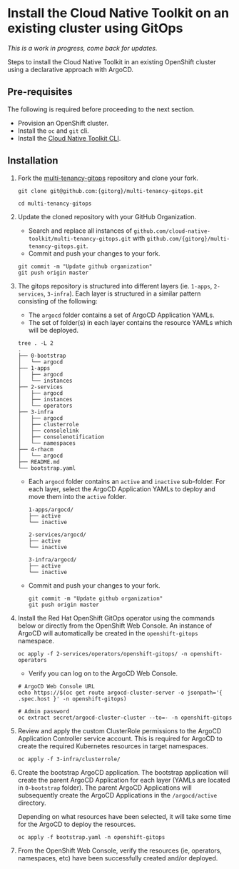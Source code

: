 # Install the Cloud Native Toolkit on an existing cluster using GitOps

<!--- cSpell:ignore gitorg YAMLs -->

_This is a work in progress, come back for updates._

Steps to install the Cloud Native Toolkit in an existing OpenShift cluster using a declarative approach with ArgoCD.

## Pre-requisites

The following is required before proceeding to the next section.

- Provision an OpenShift cluster.
- Install the `oc` and `git` cli.
- Install the [Cloud Native Toolkit CLI](../../../learning/dev-setup.md#install-the-cloud-native-toolkit-command-line-interface-cli).

## Installation

1. Fork the [multi-tenancy-gitops](https://github.com/cloud-native-toolkit/multi-tenancy-gitops) repository and clone your fork.

    ```shell
    git clone git@github.com:{gitorg}/multi-tenancy-gitops.git

    cd multi-tenancy-gitops
    ```

2. Update the cloned repository with your GitHub Organization.
    - Search and replace all instances of `github.com/cloud-native-toolkit/multi-tenancy-gitops.git` with `github.com/{gitorg}/multi-tenancy-gitops.git`.
    - Commit and push your changes to your fork.

    ```shell
    git commit -m "Update github organization"
    git push origin master
    ```

3. The gitops repository is structured into different layers (ie. `1-apps`, `2-services`, `3-infra`).  Each layer is structured in a similar pattern consisting of the following:
    - The `argocd` folder contains a set of ArgoCD Application YAMLs.
    - The set of folder(s) in each layer contains the resource YAMLs which will be deployed.

    ```shell
    tree . -L 2
    .
    ├── 0-bootstrap
    │   └── argocd
    ├── 1-apps
    │   ├── argocd
    │   └── instances
    ├── 2-services
    │   ├── argocd
    │   ├── instances
    │   └── operators
    ├── 3-infra
    │   ├── argocd
    │   ├── clusterrole
    │   ├── consolelink
    │   ├── consolenotification
    │   └── namespaces
    ├── 4-rhacm
    │   └── argocd
    ├── README.md
    └── bootstrap.yaml
    ```

    - Each `argocd` folder contains an `active` and `inactive` sub-folder.  For each layer, select the ArgoCD Application YAMLs to deploy and move them into the `active` folder.

        ```text
        1-apps/argocd/
        ├── active
        └── inactive

        2-services/argocd/
        ├── active
        └── inactive

        3-infra/argocd/
        ├── active
        └── inactive
        ```

    -  Commit and push your changes to your fork.

        ```shell
        git commit -m "Update github organization"
        git push origin master
        ```

4. Install the Red Hat OpenShift GitOps operator using the commands below or directly from the OpenShift Web Console.  An instance of ArgoCD will automatically be created in the `openshift-gitops` namespace.

    ```shell
    oc apply -f 2-services/operators/openshift-gitops/ -n openshift-operators
    ```

    - Verify you can log on to the ArgoCD Web Console.

    ```shell
    # ArgoCD Web Console URL
    echo https://$(oc get route argocd-cluster-server -o jsonpath='{ .spec.host }' -n openshift-gitops)

    # Admin password
    oc extract secret/argocd-cluster-cluster --to=- -n openshift-gitops
    ```

5. Review and apply the custom ClusterRole permissions to the ArgoCD Application Controller service account.  This is required for ArgoCD to create the required Kubernetes resources in target namespaces.

    ```shell
    oc apply -f 3-infra/clusterrole/
    ```

6. Create the bootstrap ArgoCD application.
    The bootstrap application will create the parent ArgoCD Application for each layer (YAMLs are located in `0-bootstrap` folder).
    The parent ArgoCD Applications will subsequently create the ArgoCD Applications in the `/argocd/active` directory.

    Depending on what resources have been selected, it will take some time for the ArgoCD to deploy the resources.

    ```shell
    oc apply -f bootstrap.yaml -n openshift-gitops
    ```

7. From the OpenShift Web Console, verify the resources (ie, operators, namespaces, etc) have been successfully created and/or deployed.
